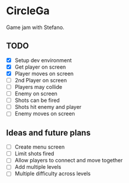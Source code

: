 # CircleGa

Game jam with Stefano.

## TODO

- [x] Setup dev environment
- [x] Get player on screen
- [x] Player moves on screen
- [ ] 2nd Player on screen
- [ ] Players may collide
- [ ] Enemy on screen
- [ ] Shots can be fired
- [ ] Shots hit enemy and player
- [ ] Enemy moves on screen

## Ideas and future plans

- [ ] Create menu screen
- [ ] Limit shots fired
- [ ] Allow players to connect and move together
- [ ] Add multiple levels
- [ ] Multiple difficulty across levels